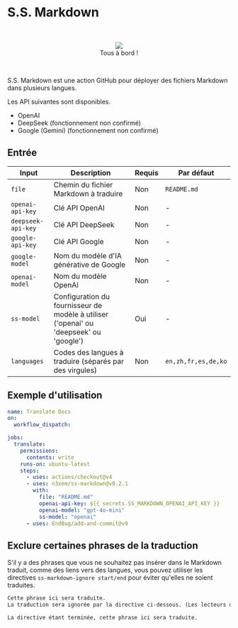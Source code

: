# S.S. Markdown

&nbsp;
<p align="center">
  <img src="https://github.com/user-attachments/assets/dab375e4-f973-41dd-bf26-1ff34231af8c"><br>
  Tous à bord !
</p>
  
&nbsp;

S.S. Markdown est une action GitHub pour déployer des fichiers Markdown dans plusieurs langues.

Les API suivantes sont disponibles.

- OpenAI
- DeepSeek (fonctionnement non confirmé)
- Google (Gemini) (fonctionnement non confirmé)

## Entrée

| Input | Description | Requis | Par défaut |
|-------|-------------|--------|------------|
| `file` | Chemin du fichier Markdown à traduire | Non | `README.md` |
| `openai-api-key` | Clé API OpenAI | Non | - |
| `deepseek-api-key` | Clé API DeepSeek | Non | - |
| `google-api-key` | Clé API Google | Non | - |
| `google-model` | Nom du modèle d'IA générative de Google | Non | - |
| `openai-model` | Nom du modèle OpenAI | Non | - |
| `ss-model` | Configuration du fournisseur de modèle à utiliser ('openai' ou 'deepseek' ou 'google') | Oui | - |
| `languages` | Codes des langues à traduire (séparés par des virgules) | Non | `en,zh,fr,es,de,ko` |

## Exemple d'utilisation

```yaml
name: Translate Docs
on:
  workflow_dispatch:

jobs:
  translate:
    permissions:
      contents: write
    runs-on: ubuntu-latest
    steps:
      - uses: actions/checkout@v4
      - uses: n3xem/ss-markdown@v0.2.1
        with:
          file: "README.md"
          openai-api-key: ${{ secrets.SS_MARKDOWN_OPENAI_API_KEY }}
          openai-model: "gpt-4o-mini"
          ss-model: "openai"
      - uses: EndBug/add-and-commit@v9
```

## Exclure certaines phrases de la traduction

S'il y a des phrases que vous ne souhaitez pas insérer dans le Markdown traduit, comme des liens vers des langues, vous pouvez utiliser les directives `ss-markdown-ignore start/end` pour éviter qu'elles ne soient traduites.

```markdown
Cette phrase ici sera traduite.
La traduction sera ignorée par la directive ci-dessous. (Les lecteurs du Markdown traduit peuvent lire le texte original pour comprendre ce qui se passe)

La directive étant terminée, cette phrase ici sera traduite.
```